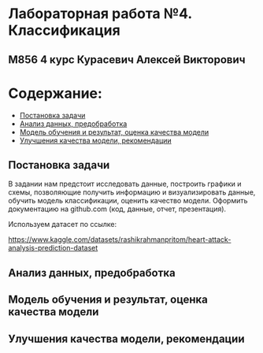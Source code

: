 # Лабораторная работа №4. Классификация
## М856 4 курс Курасевич Алексей Викторович

# Содержание:
* [Постановка задачи](#task)
* [Анализ данных, предобработка](#data_analysis)
* [Модель обучения и результат, оценка качества модели](#model_quality)
* [Улучшения качества модели, рекомендации](#fin)

## Постановка задачи
В задании нам предстоит исследовать данные, построить графики и схемы, позволяющие получить
информацию и визуализировать данные, обучить модель классификации,
оценить качество модели. Оформить документацию на github.com (код, данные, отчет,
презентация).

Используем датасет по ссылке:

https://www.kaggle.com/datasets/rashikrahmanpritom/heart-attack-analysis-prediction-dataset


## Анализ данных, предобработка



## Модель обучения и результат, оценка качества модели



## Улучшения качества модели, рекомендации

